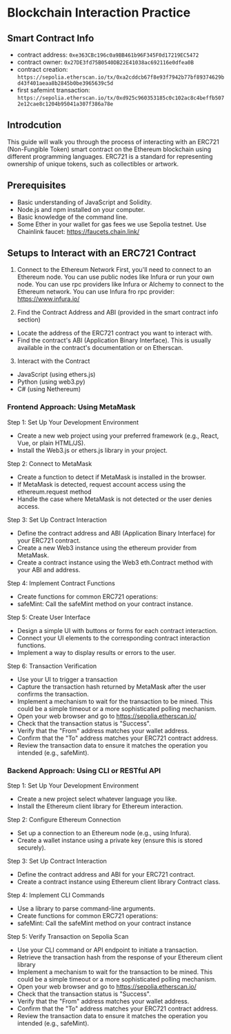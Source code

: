 # Blockchain Interaction Practice

## Smart Contract Info

- contract address: `0xe363CBc196c0a9BB461b96F345F0d17219EC5472`
- contract owner: `0x27DE3fd75B0540DB22E41038ac692116e0dfea0B`
- contract creation: `https://sepolia.etherscan.io/tx/0xa2cddcb67f8e93f7942b77bf89374629bd43f401aeaa8b2845b0be3965639c5d`
- first safemint transaction: `https://sepolia.etherscan.io/tx/0xd925c960353185c0c102ac8c4beffb5072e12cae8c1204b95041a307f386a78e`

## Introdcution

This guide will walk you through the process of interacting with an ERC721 (Non-Fungible Token) smart contract on the Ethereum blockchain using different programming languages. ERC721 is a standard for representing ownership of unique tokens, such as collectibles or artwork.

## Prerequisites

- Basic understanding of JavaScript and Solidity.
- Node.js and npm installed on your computer.
- Basic knowledge of the command line.
- Some Ether in your wallet for gas fees we use Sepolia testnet. Use Chainlink faucet: https://faucets.chain.link/

## Setups to Interact with an ERC721 Contract

1. Connect to the Ethereum Network
   First, you'll need to connect to an Ethereum node. You can use public nodes like Infura or run your own node. You can use rpc providers like Infura or Alchemy to connect to the Ethereum network. You can use Infura fro rpc provider: https://www.infura.io/

2. Find the Contract Address and ABI (provided in the smart contract info section)

- Locate the address of the ERC721 contract you want to interact with.
- Find the contract's ABI (Application Binary Interface). This is usually available in the contract's documentation or on Etherscan.

3. Interact with the Contract

- JavaScript (using ethers.js)
- Python (using web3.py)
- C# (using Nethereum)

### Frontend Approach: Using MetaMask

Step 1: Set Up Your Development Environment

- Create a new web project using your preferred framework (e.g., React, Vue, or plain HTML/JS).
- Install the Web3.js or ethers.js library in your project.

Step 2: Connect to MetaMask

- Create a function to detect if MetaMask is installed in the browser.
- If MetaMask is detected, request account access using the ethereum.request method
- Handle the case where MetaMask is not detected or the user denies access.

Step 3: Set Up Contract Interaction

- Define the contract address and ABI (Application Binary Interface) for your ERC721 contract.
- Create a new Web3 instance using the ethereum provider from MetaMask.
- Create a contract instance using the Web3 eth.Contract method with your ABI and address.

Step 4: Implement Contract Functions

- Create functions for common ERC721 operations:
- safeMint: Call the safeMint method on your contract instance.

Step 5: Create User Interface

- Design a simple UI with buttons or forms for each contract interaction.
- Connect your UI elements to the corresponding contract interaction functions.
- Implement a way to display results or errors to the user.

Step 6: Transaction Verification

- Use your UI to trigger a transaction
- Capture the transaction hash returned by MetaMask after the user confirms the transaction.
- Implement a mechanism to wait for the transaction to be mined. This could be a simple timeout or a more sophisticated polling mechanism.
- Open your web browser and go to https://sepolia.etherscan.io/
- Check that the transaction status is "Success".
- Verify that the "From" address matches your wallet address.
- Confirm that the "To" address matches your ERC721 contract address.
- Review the transaction data to ensure it matches the operation you intended (e.g., safeMint).

### Backend Approach: Using CLI or RESTful API

Step 1: Set Up Your Development Environment

- Create a new project select whatever language you like.
- Install the Ethereum client library for Ethereum interaction.

Step 2: Configure Ethereum Connection

- Set up a connection to an Ethereum node (e.g., using Infura).
- Create a wallet instance using a private key (ensure this is stored securely).

Step 3: Set Up Contract Interaction

- Define the contract address and ABI for your ERC721 contract.
- Create a contract instance using Ethereum client library Contract class.

Step 4: Implement CLI Commands

- Use a library to parse command-line arguments.
- Create functions for common ERC721 operations:
- safeMint: Call the safeMint method on your contract instance

Step 5: Verify Transaction on Sepolia Scan

- Use your CLI command or API endpoint to initiate a transaction.
- Retrieve the transaction hash from the response of your Ethereum client library
- Implement a mechanism to wait for the transaction to be mined. This could be a simple timeout or a more sophisticated polling mechanism.
- Open your web browser and go to https://sepolia.etherscan.io/
- Check that the transaction status is "Success".
- Verify that the "From" address matches your wallet address.
- Confirm that the "To" address matches your ERC721 contract address.
- Review the transaction data to ensure it matches the operation you intended (e.g., safeMint).
